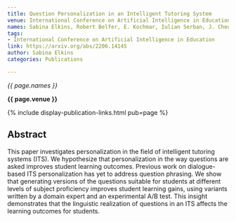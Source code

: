 ```yaml
---
title: Question Personalization in an Intelligent Tutoring System
venue: International Conference on Artificial Intelligence in Education
names: Sabina Elkins, Robert Belfer, E. Kochmar, Iulian Serban, J. Cheung
tags:
- International Conference on Artificial Intelligence in Education
link: https://arxiv.org/abs/2206.14145
author: Sabina Elkins
categories: Publications

---
```


*{{ page.names }}*

**{{ page.venue }}**

{% include display-publication-links.html pub=page %}

## Abstract

This paper investigates personalization in the field of intelligent tutoring systems (ITS). We hypothesize that personalization in the way questions are asked improves student learning outcomes. Previous work on dialogue-based ITS personalization has yet to address question phrasing. We show that generating versions of the questions suitable for students at different levels of subject proficiency improves student learning gains, using variants written by a domain expert and an experimental A/B test. This insight demonstrates that the linguistic realization of questions in an ITS affects the learning outcomes for students.